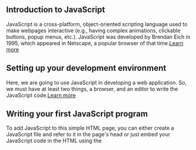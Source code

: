 ## Introduction to JavaScript

JavaScript is a cross-platform, object-oriented scripting language used to make webpages interactive (e.g., having complex animations, clickable buttons, popup menus, etc.). JavaScript was developed by Brendan Eich in 1995, which appeared in Netscape, a popular browser of that time.[Learn more](https://developer.mozilla.org/en-US/docs/Web/JavaScript/Guide/Introduction)

## Setting up your development environment
Here, we are going to use JavaScript in developing a web application. So, we must have at least two things, a browser, and an editor to write the JavaScript code.[Learn more](https://www.tutorialsteacher.com/javascript/env-setup-for-javascript-development)

## Writing your first JavaScript program
To add JavaScript to this simple HTML page, you can either create a JavaScript file and refer to it in the page's head or just embed your JavaScript code in the HTML using the <script> tag. [Learn more](https://www.w3schools.com/js/js_output.asp)